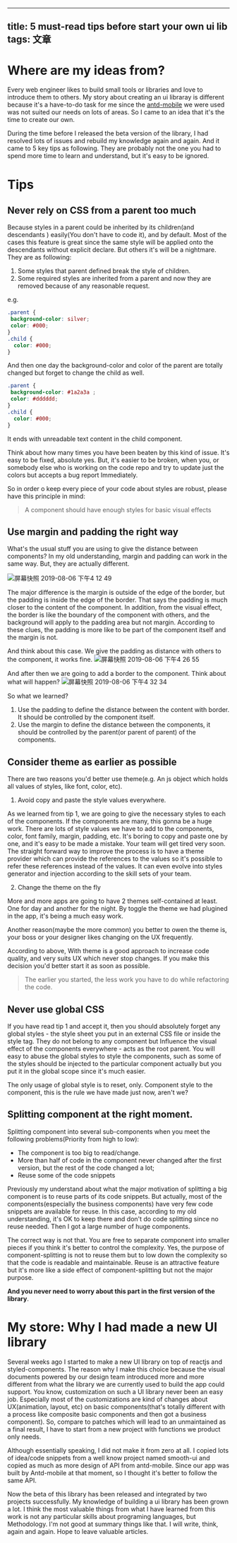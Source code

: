
---
title: 5 must-read tips before start your own ui lib 
tags: 文章
---
# Where are my ideas from?
Every web engineer likes to build small tools or libraries and love to introduce them to others. My story about creating an ui libraray is different because it's a have-to-do task for me since the [antd-mobile](https://mobile.ant.design/) we were used was not suited our needs on lots of areas. So I came to an idea that it's the time to create our own.

During the time before I released the beta version of the library, I had resolved lots of issues and rebuild my knowledge again and again. And it came to 5 key tips as following. They are probably not the one you had to spend more time to learn and understand, but it's easy to be ignored.

# Tips
##  Never rely on CSS from a parent too much
Because styles in a parent could be inherited by its children(and descendants ) easily(You don't have to code it), and by default.  Most of the cases this feature is great since the same style will be applied onto the descendants without explicit declare. But others it's will be a nightmare. They are as following:

1. Some styles that parent defined break the style of children. 
2. Some required styles are inherited from a parent and now they are removed because of any reasonable request. 

e.g. 
```css
.parent {
 background-color: silver;
 color: #000;
}
.child {
  color: #000;
}

```
And then one day the background-color and color of the parent are totally changed but forget to change the child as well.

```css
.parent {
 background-color: #1a2a3a ;
 color: #dddddd;
}
.child {
  color: #000;
}

```
It ends with unreadable text content in the child component. 

Think about how many times you have been beaten by this kind of issue. It's easy to be fixed,  absolute yes. But, it's easier to be broken,  when you, or somebody else who is working on the code repo and try to update just the colors but accepts a bug report Immediately.

So in order o keep every piece of your code about styles are robust, please have this principle in mind:
> A component should have enough styles for basic visual effects
 
##  Use margin and padding the right way
What's the usual stuff you are using to give the distance between components? In my old understanding, margin and padding can work in the same way. But, they are actually different.

![屏幕快照 2019-08-06 下午4 12 49](https://user-images.githubusercontent.com/12655367/62522845-1c72bd00-b865-11e9-87f6-66d7a32c6374.png)

The major difference is the margin is outside of the edge of the border, but the padding is inside the edge of the border. That says the padding is much closer to the content of the component. In addition, from the visual effect, the border is like the boundary of the component with others, and the background will apply to the padding area but not margin. According to these clues, the padding is more like to be part of the component itself and the margin is not.

And think about this case. We give the padding as distance with others to the component, it works fine. 
![屏幕快照 2019-08-06 下午4 26 55](https://user-images.githubusercontent.com/12655367/62523761-0960ec80-b867-11e9-934d-67132aa47f04.png)

And after then we are going to add a border to the component. Think about what will happen?
![屏幕快照 2019-08-06 下午4 32 34](https://user-images.githubusercontent.com/12655367/62524237-d539fb80-b867-11e9-90d4-2d88bc1f2916.png)

So what we learned?
1. Use the padding to define the distance between the content with border. It should be controlled by the component itself.
2. Use the margin to define the distance between the components, it should be controlled by the parent(or parent of parent) of the components.

## Consider theme as earlier as possible
There are two reasons you'd better use theme(e.g. An js object which holds all values of styles, like font, color, etc).

1.  Avoid copy and paste the style values everywhere.

As we learned from tip 1, we are going to give the necessary styles to each of the components. If the components are many, this gonna be a huge work. There are lots of style values we have to add to the components, color, font family, margin, padding, etc. It's boring to copy and paste one by one, and it's easy to be made a mistake. Your team will get tired very soon. The straight forward way to improve the process is to have a theme provider which can provide the references to the values so it's possible to refer these references instead of the values.  It can even evolve into styles generator and injection according to the skill sets of your team.

2.  Change the theme on the fly

More and more apps are going to have 2 themes self-contained at least. One for day and another for the night. By toggle the theme we had plugined in the app, it's being a much easy work.

Another reason(maybe the more common) you better to owen the theme is,  your boss or your designer likes changing on the UX frequently.

According to above, With theme is a good approach to increase code quality, and very suits UX which never stop changes.  If you make this decision you'd better start it as soon as possible.  
> The earlier you started, the less work you have to do while refactoring the code.

## Never use global CSS
If you have read tip 1 and accept it, then you should absolutely forget any global styles - the style sheet you put in an external CSS file or inside the style tag. They do not belong to any component but Influence the visual effect of the components everywhere - acts as the root parent. You will easy to abuse the global styles to style the components, such as some of the styles should be injected to the particular component actually but you put it in the global scope since it's much easier.

The only usage of global style is to reset, only. Component style to the component, this is the rule we have made just now, aren't we?
## Splitting component at the right moment.
Splitting component into several sub-components when you meet the following problems(Priority from high to low): 
* The component is too big to read/change.
* More than half of code in the component never changed after the first version, but the rest of the code changed a lot;
* Reuse some of the code snippets

Previously my understand about what the major motivation of splitting a big component is to reuse parts of its code snippets. But actually, most of the components(especially the business components)  have very few code snippets are available for reuse. In this case, according to my old understanding, it's OK to keep there and don't do code splitting since no reuse needed. Then I got a large number of huge components. 

The correct way is not that. You are free to separate component into smaller pieces if you think it's better to control the complexity. Yes, the purpose of component-splitting is not to reuse them but to low down the complexity so that the code is readable and maintainable. Reuse is an attractive feature but it's more like a side effect of component-splitting but not the major purpose.

**And you never need to worry about this part in the first version of the library**.

# My store:  Why I had made a new UI library
Several weeks ago I started to make a new UI library on top of reactjs and styled-components. The reason why I make this choice because the visual documents powered by our design team introduced more and more different from what the library we are currently used to build the app could support. You know,  customization on such a UI library never been an easy job. Especially most of the customizations are kind of changes about UX(animation, layout, etc) on basic components(that's totally different with a process like composite basic components and then got a business component).  So, compare to patches which will lead to an unmaintained as a final result, I have to start from a new project with functions we product only needs.

Although essentially speaking, I did not make it from zero at all. I copied lots of idea/code snippets from a well know project named smooth-ui and copied as much as more design of API from antd-mobile. Since our app was built by Antd-mobile at that moment,  so I thought it's better to follow the same API. 

Now the beta of this library has been released and integrated by two projects successfully. My knowledge of building a ui library has been grown a lot. I think the most valuable things from what I have learned from this work is not any particular skills about programing languages, but Methodology. I'm not good at summary things like that. I will write, think, again and again. Hope to leave valuable articles.






    
